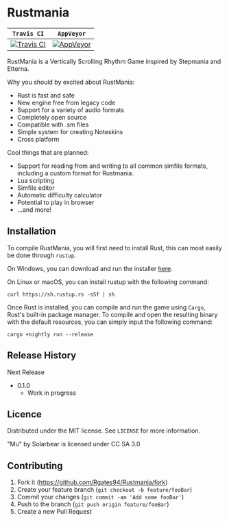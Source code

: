 # Rustmania

| **`Travis CI`** | **`AppVeyor`** |
|-----------------| ---------------|
| [![Travis CI](https://img.shields.io/travis/rustmaniagame/rustmania/master?logo=travis)](https://travis-ci.org/rustmaniagame/rustmania) | [![AppVeyor](https://img.shields.io/appveyor/ci/RGates94/rustmania/master?logo=appveyor)](https://ci.appveyor.com/project/RGates94/rustmania/branch/master) |

RustMania is a Vertically Scrolling Rhythm Game inspired by Stepmania and Etterna.

Why you should by excited about RustMania:

* Rust is fast and safe
* New engine free from legacy code
* Support for a variety of audio formats
* Completely open source
* Compatible with .sm files
* Simple system for creating Noteskins
* Cross platform

Cool things that are planned:
* Support for reading from and writing to all common simfile formats, including a custom format for Rustmania.
* Lua scripting
* Simfile editor
* Automatic difficulty calculator
* Potential to play in browser
* ...and more!

## Installation

To compile RustMania, you will first need to install Rust, this can most easily be done through `rustup`. 

On Windows, you can download and run the installer [here](https://www.rust-lang.org/en-US/install.html).

On Linux or macOS, you can install rustup with the following command: 

```curl https://sh.rustup.rs -sSf | sh```

Once Rust is installed, you can compile and run the game using `Cargo`, Rust's built-in package manager.
To compile and open the resulting binary with the default resources, you can simply input the following command:

```
cargo +nightly run --release
```

## Release History

Next Release
* 0.1.0
    * Work in progress

## Licence

Distributed under the MIT license. See ``LICENSE`` for more information.

"Mu" by Solarbear is licensed under CC SA 3.0


## Contributing

1. Fork it (<https://github.com/Rgates94/Rustmania/fork>)
2. Create your feature branch (`git checkout -b feature/fooBar`)
3. Commit your changes (`git commit -am 'Add some fooBar'`)
4. Push to the branch (`git push origin feature/fooBar`)
5. Create a new Pull Request
